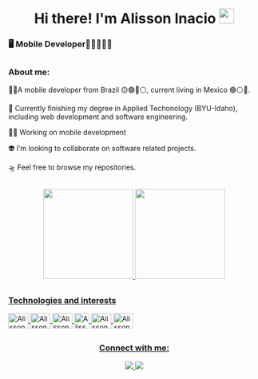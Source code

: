 <h1 align="center" >
   Hi there! I'm Alisson Inacio
  <img src="https://raw.githubusercontent.com/ShahriarShafin/ShahriarShafin/main/Assets/hi.gif" width="30px" height="30px" />
</h1>

<h3 >
    🖥 Mobile Developer🐱‍💻📱📱📱
</h3>

##

<h3 >
    About me:
</h3>

🐱‍🏍A mobile developer from Brazil 🟡🟢🔵⚪, current living in Mexico 🟢⚪🔴.

🔭 Currently finishing my degree in Applied Techonology (BYU-Idaho),  including web development and software engineering.

🐱‍🚀 Working on mobile development

👽 I’m looking to collaborate on software related projects.

🛸 Feel free to browse my repositories. 


##

<div align="center">
  <a href="https://github.com/alissoninacio1">
     <!--
   <img height="180em" src="https://github-readme-stats.vercel.app/api?username=alissoninacio1&show_icons=true&theme=dark&include_all_commits=true&count_private=true"/>
  <img height="180em" src="https://github-readme-stats.vercel.app/api/top-langs/?username=alissoninacio1&layout=compact&langs_count=7&theme=dark"/>  
     -->

<img height="180em" src="https://github-readme-stats.vercel.app/api?username=alissoninacio1&show_icons=true&theme=dark&include_all_commits=true&count_private=true&cache_seconds=1800"/>
<img height="180em" src="https://github-readme-stats.vercel.app/api/top-langs/?username=alissoninacio1&layout=compact&langs_count=7&theme=dark&cache_seconds=1800"/>



</div>
      
##

<div style="display: inline_block">

### Technologies and interests

<img align="center" alt="Alisson-Kotlin" height="30" width="40" src="https://cdn.jsdelivr.net/gh/devicons/devicon/icons/kotlin/kotlin-original.svg" />  
<img align="center" alt="Alisson-Android Studio" height="30" width="40" src="https://cdn.jsdelivr.net/gh/devicons/devicon/icons/androidstudio/androidstudio-original.svg" />
 

 
 <img align="center" alt="Alisson-Swift" height="30" width="40" src="https://cdn.jsdelivr.net/gh/devicons/devicon/icons/swift/swift-original.svg" />     
 
 <img align="center" alt="Alisson-Mongo" height="30" src="https://cdn.jsdelivr.net/gh/devicons/devicon@latest/icons/mongodb/mongodb-original.svg" />
 <img align="center" alt="Alisson-postgresql" height="30" width="40" src="https://cdn.jsdelivr.net/gh/devicons/devicon/icons/postgresql/postgresql-original.svg" />         
          
<!-- 
<img align="center" alt="Alisson-Flutter" height="30" width="40" src="https://cdn.jsdelivr.net/gh/devicons/devicon@latest/icons/flutter/flutter-original.svg" />
<img align="center" alt="Alisson-Js" height="30" width="40" src="https://raw.githubusercontent.com/devicons/devicon/master/icons/javascript/javascript-plain.svg">
<img align="center" alt="Alisson-mysql" height="30" width="40" src="https://cdn.jsdelivr.net/gh/devicons/devicon/icons/mysql/mysql-original-wordmark.svg"/> 
<img align="center" alt="Alisson-Dart" height="30" width="40" src="https://cdn.jsdelivr.net/gh/devicons/devicon@latest/icons/dart/dart-original.svg" />
<img align="center" alt="Alisson-Linux" height="30" width="40" src="https://cdn.jsdelivr.net/gh/devicons/devicon/icons/linux/linux-original.svg" />

-->
<img align="center" alt="Alisson-Git" height="30" width="40" src="https://cdn.jsdelivr.net/gh/devicons/devicon/icons/git/git-original.svg" />  




 ##
    
<h3 align="center" >Connect with me:</h3>
 
<div align="center"> 
  <a href = "mailto:alissoninacio96@gmail.com"><img src="https://img.shields.io/badge/-Gmail-%23333?style=for-the-badge&logo=gmail&logoColor=white" target="_blank"</a>
  <a href="https://www.linkedin.com/in/%C3%A1lisson-in%C3%A1cio-254570129/" target="_blank"><img src="https://img.shields.io/badge/-LinkedIn-%230077B5?style=for-the-badge&logo=linkedin&logoColor=white" target="_blank"></a> 
 
</div>
  
  <br>
  


  
  

